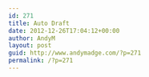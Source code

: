```yaml
---
id: 271
title: Auto Draft
date: 2012-12-26T17:04:12+00:00
author: AndyM
layout: post
guid: http://www.andymadge.com/?p=271
permalink: /?p=271
---
```

